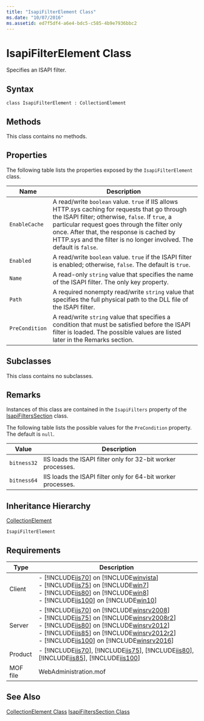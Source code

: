 ```yaml
---
title: "IsapiFilterElement Class"
ms.date: "10/07/2016"
ms.assetid: ed7f5df4-a6e4-bdc5-c585-4b9e7936bbc2
---
```

# IsapiFilterElement Class
Specifies an ISAPI filter.  
  
## Syntax  
  
```vbs  
class IsapiFilterElement : CollectionElement  
```  
  
## Methods  
 This class contains no methods.  
  
## Properties  
 The following table lists the properties exposed by the `IsapiFilterElement` class.  
  
|Name|Description|  
|----------|-----------------|  
|`EnableCache`|A read/write `boolean` value. `true` if IIS allows HTTP.sys caching for requests that go through the ISAPI filter; otherwise, `false`. If `true`, a particular request goes through the filter only once. After that, the response is cached by HTTP.sys and the filter is no longer involved. The default is `false`.|  
|`Enabled`|A read/write `boolean` value. `true` if the ISAPI filter is enabled; otherwise, `false`. The default is `true`.|  
|`Name`|A read-only `string` value that specifies the name of the ISAPI filter. The only key property.|  
|`Path`|A required nonempty read/write `string` value that specifies the full physical path to the DLL file of the ISAPI filter.|  
|`PreCondition`|A read/write `string` value that specifies a condition that must be satisfied before the ISAPI filter is loaded. The possible values are listed later in the Remarks section.|  
  
## Subclasses  
 This class contains no subclasses.  
  
## Remarks  
 Instances of this class are contained in the `IsapiFilters` property of the [IsapiFiltersSection](../wmi-provider/isapifilterssection-class.md) class.  
  
 The following table lists the possible values for the `PreCondition` property. The default is `null`.  
  
|Value|Description|  
|-----------|-----------------|  
|`bitness32`|IIS loads the ISAPI filter only for 32-bit worker processes.|  
|`bitness64`|IIS loads the ISAPI filter only for 64-bit worker processes.|  
  
## Inheritance Hierarchy  
 [CollectionElement](../wmi-provider/collectionelement-class.md)  
  
 `IsapiFilterElement`  
  
## Requirements  
  
|Type|Description|  
|----------|-----------------|  
|Client|-   [!INCLUDE[iis70](../wmi-provider/includes/iis70-md.md)] on [!INCLUDE[winvista](../wmi-provider/includes/winvista-md.md)]<br />-   [!INCLUDE[iis75](../wmi-provider/includes/iis75-md.md)] on [!INCLUDE[win7](../wmi-provider/includes/win7-md.md)]<br />-   [!INCLUDE[iis80](../wmi-provider/includes/iis80-md.md)] on [!INCLUDE[win8](../wmi-provider/includes/win8-md.md)]<br />-   [!INCLUDE[iis100](../wmi-provider/includes/iis100-md.md)] on [!INCLUDE[win10](../wmi-provider/includes/win10-md.md)]|  
|Server|-   [!INCLUDE[iis70](../wmi-provider/includes/iis70-md.md)] on [!INCLUDE[winsrv2008](../wmi-provider/includes/winsrv2008-md.md)]<br />-   [!INCLUDE[iis75](../wmi-provider/includes/iis75-md.md)] on [!INCLUDE[winsrv2008r2](../wmi-provider/includes/winsrv2008r2-md.md)]<br />-   [!INCLUDE[iis80](../wmi-provider/includes/iis80-md.md)] on [!INCLUDE[winsrv2012](../wmi-provider/includes/winsrv2012-md.md)]<br />-   [!INCLUDE[iis85](../wmi-provider/includes/iis85-md.md)] on [!INCLUDE[winsrv2012r2](../wmi-provider/includes/winsrv2012r2-md.md)]<br />-   [!INCLUDE[iis100](../wmi-provider/includes/iis100-md.md)] on [!INCLUDE[winsrv2016](../wmi-provider/includes/winsrv2016-md.md)]|  
|Product|-   [!INCLUDE[iis70](../wmi-provider/includes/iis70-md.md)], [!INCLUDE[iis75](../wmi-provider/includes/iis75-md.md)], [!INCLUDE[iis80](../wmi-provider/includes/iis80-md.md)], [!INCLUDE[iis85](../wmi-provider/includes/iis85-md.md)], [!INCLUDE[iis100](../wmi-provider/includes/iis100-md.md)]|  
|MOF file|WebAdministration.mof|  
  
## See Also  
 [CollectionElement Class](../wmi-provider/collectionelement-class.md)
 [IsapiFiltersSection Class](../wmi-provider/isapifilterssection-class.md)
